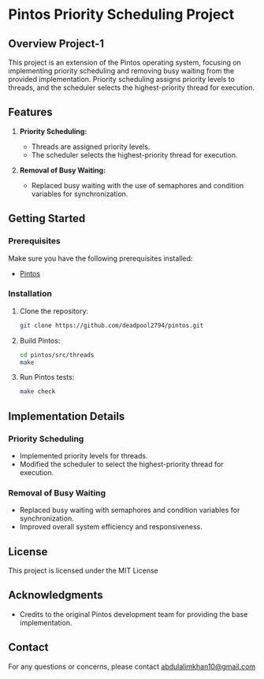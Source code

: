 # Pintos Priority Scheduling Project

## Overview Project-1

This project is an extension of the Pintos operating system, focusing on implementing priority scheduling and removing busy waiting from the provided implementation. Priority scheduling assigns priority levels to threads, and the scheduler selects the highest-priority thread for execution.

## Features

1. **Priority Scheduling:**
   - Threads are assigned priority levels.
   - The scheduler selects the highest-priority thread for execution.

2. **Removal of Busy Waiting:**
   - Replaced busy waiting with the use of semaphores and condition variables for synchronization.

## Getting Started

### Prerequisites

Make sure you have the following prerequisites installed:

- [Pintos](https://web.stanford.edu/class/cs140/projects/pintos/pintos_1.html)

### Installation

1. Clone the repository:

   ```bash
   git clone https://github.com/deadpool2794/pintos.git
   ```

2. Build Pintos:

   ```bash
   cd pintos/src/threads
   make
   ```

3. Run Pintos tests:

   ```bash
   make check
   ```

## Implementation Details

### Priority Scheduling

- Implemented priority levels for threads.
- Modified the scheduler to select the highest-priority thread for execution.

### Removal of Busy Waiting

- Replaced busy waiting with semaphores and condition variables for synchronization.
- Improved overall system efficiency and responsiveness.



## License

This project is licensed under the MIT License

## Acknowledgments

- Credits to the original Pintos development team for providing the base implementation.

## Contact

For any questions or concerns, please contact abdulalimkhan10@gmail.com



